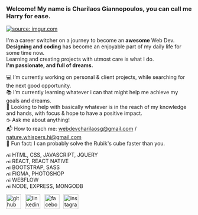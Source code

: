 ### Welcome! My name is Charilaos Giannopoulos, you can call me Harry for ease.

<a href="https://imgur.com/plOVFvR"><img src="https://i.imgur.com/plOVFvR.png" title="source: imgur.com" /></a>

I'm a career switcher on a journey to become an <b>awesome</b> Web Dev.  
<b>Designing and coding</b> has become an enjoyable part of my daily life for some time now.  
Learning and creating projects with utmost care is what I do.  
<b>I'm passionate, and full of dreams.</b>

:computer: I’m currently working on personal & client projects, while searching for the next good opportunity.  
:books: I’m currently learning whatever i can that might help me achieve my goals and dreams.  
:blossom: Looking to help with basically whatever is in the reach of my knowledge and hands, with focus & hope to have a positive impact.  
:coffee: Ask me about anything!  
:mailbox_with_mail: How to reach me: webdevcharilaosg@gmail.com / nature.whispers.hi@gmail.com  
:rabbit: Fun fact: I can probably solve the Rubik's cube faster than you.  

<img src='https://cdn.jsdelivr.net/npm/simple-icons@3.0.1/icons/checkmarx.svg' alt='github' height='12'> HTML, CSS, JAVASCRIPT, JQUERY  
<img src='https://cdn.jsdelivr.net/npm/simple-icons@3.0.1/icons/checkmarx.svg' alt='github' height='12'> REACT, REACT NATIVE  
<img src='https://cdn.jsdelivr.net/npm/simple-icons@3.0.1/icons/checkmarx.svg' alt='github' height='12'> BOOTSTRAP, SASS  
<img src='https://cdn.jsdelivr.net/npm/simple-icons@3.0.1/icons/checkmarx.svg' alt='github' height='12'> FIGMA, PHOTOSHOP  
<img src='https://cdn.jsdelivr.net/npm/simple-icons@3.0.1/icons/checkmarx.svg' alt='github' height='12'> WEBFLOW  
<img src='https://cdn.jsdelivr.net/npm/simple-icons@3.0.1/icons/checkmarx.svg' alt='github' height='12'> NODE, EXPRESS, MONGODB

[<img src='https://cdn.jsdelivr.net/npm/simple-icons@3.0.1/icons/github.svg' alt='github' height='40'>](https://github.com/Amefurikozo)  &nbsp;
[<img src='https://cdn.jsdelivr.net/npm/simple-icons@3.0.1/icons/linkedin.svg' alt='linkedin' height='40'>](https://www.linkedin.com/in/charilaos-giannopoulos//)  &nbsp;
[<img src='https://cdn.jsdelivr.net/npm/simple-icons@3.0.1/icons/facebook.svg' alt='facebook' height='40'>](//www.facebook.com/profile.php?id=100020168041539)  &nbsp;
[<img src='https://cdn.jsdelivr.net/npm/simple-icons@3.0.1/icons/instagram.svg' alt='instagram' height='40'>](https://www.instagram.com/betweenwinds/)  &nbsp;
